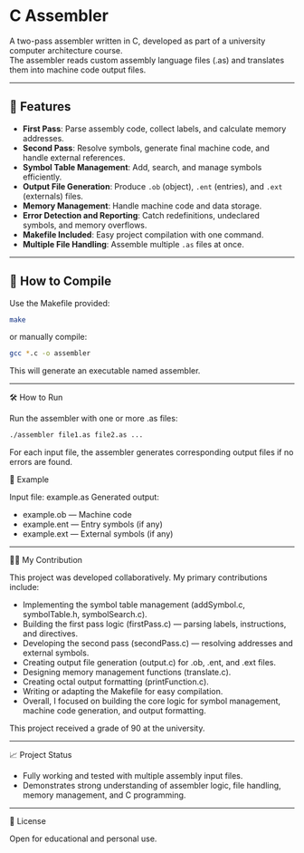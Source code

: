 # C Assembler

A two-pass assembler written in C, developed as part of a university computer architecture course.  
The assembler reads custom assembly language files (.as) and translates them into machine code output files.

---

## 📂 Features

- **First Pass**: Parse assembly code, collect labels, and calculate memory addresses.
- **Second Pass**: Resolve symbols, generate final machine code, and handle external references.
- **Symbol Table Management**: Add, search, and manage symbols efficiently.
- **Output File Generation**: Produce `.ob` (object), `.ent` (entries), and `.ext` (externals) files.
- **Memory Management**: Handle machine code and data storage.
- **Error Detection and Reporting**: Catch redefinitions, undeclared symbols, and memory overflows.
- **Makefile Included**: Easy project compilation with one command.
- **Multiple File Handling**: Assemble multiple `.as` files at once.

---

## 🚀 How to Compile

Use the Makefile provided:
```bash
make
```
or manually compile:
```bash
gcc *.c -o assembler
```
This will generate an executable named assembler.

___

🛠 How to Run

Run the assembler with one or more .as files:
```bash
./assembler file1.as file2.as ...
```
For each input file, the assembler generates corresponding output files if no errors are found.

📄 Example

Input file: example.as
Generated output:
- example.ob — Machine code
- example.ent — Entry symbols (if any)
- example.ext — External symbols (if any)

___

🙋‍♂️ My Contribution

This project was developed collaboratively.
My primary contributions include:
- Implementing the symbol table management (addSymbol.c, symbolTable.h, symbolSearch.c).
- Building the first pass logic (firstPass.c) — parsing labels, instructions, and directives.
- Developing the second pass (secondPass.c) — resolving addresses and external symbols.
- Creating output file generation (output.c) for .ob, .ent, and .ext files.
- Designing memory management functions (translate.c).
- Creating octal output formatting (printFunction.c).
- Writing or adapting the Makefile for easy compilation.
- Overall, I focused on building the core logic for symbol management, machine code generation, and output formatting.
  
 This project received a grade of 90 at the university.

---

📈 Project Status

- Fully working and tested with multiple assembly input files.
- Demonstrates strong understanding of assembler logic, file handling, memory management, and C programming.

---

📜 License

Open for educational and personal use.

